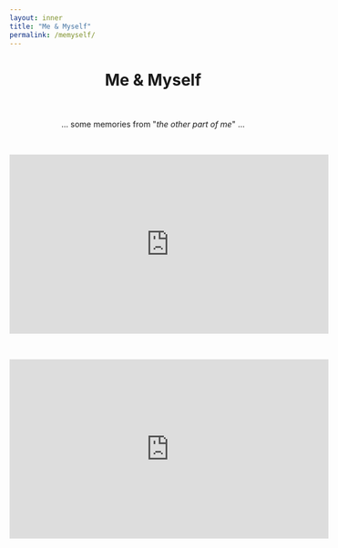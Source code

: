```yaml
---
layout: inner
title: "Me & Myself"
permalink: /memyself/
---
```


<head>
<link rel="shortcut icon" type="image/png" href="/favicon2.png">
</head>

# <center> Me & Myself </center>

<p>&nbsp;
</p>

<p style="font-size:17px;font-family: 'Source Sans Pro', sans-serif">
  <center> ... some memories from "<em>the other part of me</em>" ... </center>
  </p>

<p>&nbsp;
</p>
<center> 
  
<iframe width="560" height="315" src="https://www.youtube.com/embed/7lWfZq4yxqg" title="YouTube video player" frameborder="0" allow="accelerometer; autoplay; clipboard-write; encrypted-media; gyroscope; picture-in-picture" allowfullscreen></iframe>
</center> 

<p>&nbsp;
</p>
<center> 
  
<iframe width="560" height="315" src="https://www.youtube.com/embed/E2vQsQ-oAhs" title="YouTube video player" frameborder="0" allow="accelerometer; autoplay; clipboard-write; encrypted-media; gyroscope; picture-in-picture" allowfullscreen></iframe>
</center> 
